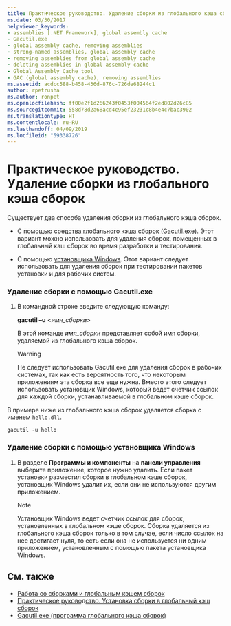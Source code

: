 ```yaml
---
title: Практическое руководство. Удаление сборки из глобального кэша сборок
ms.date: 03/30/2017
helpviewer_keywords:
- assemblies [.NET Framework], global assembly cache
- Gacutil.exe
- global assembly cache, removing assemblies
- strong-named assemblies, global assembly cache
- removing assemblies from global assembly cache
- deleting assemblies in global assembly cache
- Global Assembly Cache tool
- GAC (global assembly cache), removing assemblies
ms.assetid: acdcc588-b458-436d-876c-726de68244c1
author: rpetrusha
ms.author: ronpet
ms.openlocfilehash: ff00e2f1d266243f0453f004564f2ed802d26c85
ms.sourcegitcommit: 558d78d2a68acd4c95ef23231c8b4e4c7bac3902
ms.translationtype: HT
ms.contentlocale: ru-RU
ms.lasthandoff: 04/09/2019
ms.locfileid: "59338726"
---
```

# <a name="how-to-remove-an-assembly-from-the-global-assembly-cache"></a>Практическое руководство. Удаление сборки из глобального кэша сборок
Существует два способа удаления сборки из глобального кэша сборок.  
  
-   С помощью [средства глобального кэша сборок (Gacutil.exe)](../../../docs/framework/tools/gacutil-exe-gac-tool.md). Этот вариант можно использовать для удаления сборок, помещенных в глобальный кэш сборок во время разработки и тестирования.  
  
-   С помощью [установщика Windows](/windows/desktop/Msi/windows-installer-portal). Этот вариант следует использовать для удаления сборок при тестировании пакетов установки и для рабочих систем.  
  
### <a name="removing-an-assembly-with-gacutilexe"></a>Удаление сборки с помощью Gacutil.exe  
  
1. В командной строке введите следующую команду:  
  
     **gacutil –u** \<*имя_сборки*>  
  
     В этой команде *имя_сборки* представляет собой имя сборки, удаляемой из глобального кэша сборок.  
  
    > [!WARNING]
    >  Не следует использовать Gacutil.exe для удаления сборок в рабочих системах, так как есть вероятность того, что некоторым приложениям эта сборка все еще нужна. Вместо этого следует использовать установщик Windows, который ведет счетчик ссылок для каждой сборки, устанавливаемой в глобальном кэше сборок.  
  
 В примере ниже из глобального кэша сборок удаляется сборка с именем `hello.dll`.  
  
```  
gacutil -u hello  
```  
  
### <a name="removing-an-assembly-with-windows-installer"></a>Удаление сборки с помощью установщика Windows  
  
1. В разделе **Программы и компоненты** на **панели управления** выберите приложение, которое нужно удалить. Если пакет установки разместил сборки в глобальном кэше сборок, установщик Windows удалит их, если они не используются другим приложением.  
  
    > [!NOTE]
    >  Установщик Windows ведет счетчик ссылок для сборок, установленных в глобальном кэше сборок. Сборка удаляется из глобального кэша сборок только в том случае, если число ссылок на нее достигает нуля, то есть если она не используется ни одним приложением, установленным с помощью пакета установщика Windows.  
  
## <a name="see-also"></a>См. также

- [Работа со сборками и глобальным кэшем сборок](../../../docs/framework/app-domains/working-with-assemblies-and-the-gac.md)
- [Практическое руководство. Установка сборки в глобальный кэш сборок](../../../docs/framework/app-domains/how-to-install-an-assembly-into-the-gac.md)
- [Gacutil.exe (программа глобального кэша сборок)](../../../docs/framework/tools/gacutil-exe-gac-tool.md)
